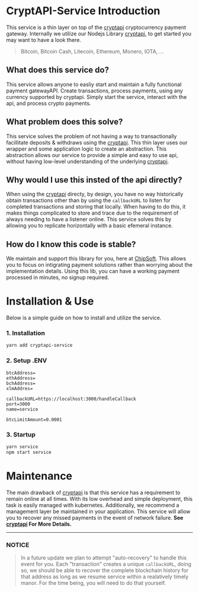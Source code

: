 # CryptAPI-Service Introduction
This service is a thin layer on top of the [cryptapi](https://cryptapi.io/) cryptocurrency payment gateway.
Internally we utilize our Nodejs Library [cryptapi](https://github.com/tacyarg/cryptapi), to get started you may want to have a look there.

> Bitcoin, Bitcoin Cash, Litecoin, Ethereum, Monero, IOTA, ...

## What does this service do?
This service allows anyone to easliy start and maintain a fully functional payment gatewayAPI. Create transactions, process payments, using any currency supported by cryptapi. Simply start the service, interact with the api, and process crypto payments.

## What problem does this solve?
This service solves the problem of not having a way to transactionally facillitate deposits & withdraws using the [cryptapi](https://cryptapi.io/). This thin layer uses our wrapper and some application logic to create an abstraction. This abstraction allows our service to provide a simple and easy to use api, without having low-level understanding of the underlying [cryptapi](https://github.com/tacyarg/cryptapi).

## Why would I use this insted of the api directly?
When using the [cryptapi](https://cryptapi.io/) directy, by design, you have no way historically obtain transactions other than by using the `callbackURL` to listen for completed transactions and storing that locally. When having to do this, it makes things complicated to store and trace due to the requirement of always needing to have a listener online. This service solves this by allowing you to replicate horizontally with a basic efemeral instance.

## How do I know this code is stable?
We maintain and support this library for you, here at [ChipSoft](https://chips.gg). This allows you to focus on intigrating payment solutions rather than worrying about the implementation details. Using this lib, you can have a working payment processed in minutes, no signup required.


# Installation & Use
Below is a simple guide on how to install and utilize the service.

### 1. Installation

```bash
yarn add cryptapi-service
```

### 2. Setup .ENV
```env
btcAddress=
ethAddress=
bchAddress=
xlmAddres=

callbackURL=https://localhost:3000/handleCallback
port=3000
name=service

btcLimitAmount=0.0001
```

### 3. Startup

```js
yarn service
npm start service
```

# Maintenance 
The main drawback of [cryptapi](https://cryptapi.io/) is that this service has a requirement to remain online at all times. With its low overhead and simple deployment, this task is easily managed with kubernetes. Additionally, we recommend a management layer be maintained in your application. This service will allow you to recover any missed payments in the event of network failure. **See [cryptapi](https://github.com/tacyarg/cryptapi) For More Details.** 

-----

### NOTICE
> In a future update we plan to attempt "auto-recovery" to handle this event for you. Each "transaction" creates a unique `callbackURL`, doing so, we should be able to recover the complete blockchain history for that address as long as we resume service within a realatively timely manor. For the time being, you will need to do that yourself.

